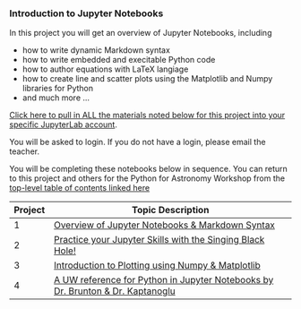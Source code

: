 ### Introduction to Jupyter Notebooks

In this project you will get an overview of Jupyter Notebooks, including 
*  how to write dynamic Markdown syntax
*  how to write embedded and execitable Python code
*  how to author equations with LaTeX langiage
*  how to create line and scatter plots using the Matplotlib and Numpy libraries for Python
*  and much more ...

[Click here to pull in ALL the materials noted below for this project into your specific JupyterLab account](https://bushastrolab.com/hub/user-redirect/git-pull?repo=https%3A%2F%2Fgithub.com%2Fdrunarayan%2FCitizen_Science_projects&branch=gh-pages&urlpath=lab%2Ftree%2FCitizen_Science_Projects%2Fnotebooks%2Fintro_jupyter_python).

You will be asked to login. If you do not have a login, please email the teacher.

You will be completing these notebooks below in sequence. You can return to this project and others for the Python for Astronomy Workshop from the [top-level table of contents linked here](https://drunarayan.github.io/Citizen_Science_projects/notebooks/)

Project | Topic Description
---|---
1|<a href="https://bushastrolab.com/hub/user-redirect/git-pull?repo=https%3A%2F%2Fgithub.com%2Fdrunarayan%2FCitizen_Science_projects&branch=gh-pages&urlpath=lab%2Ftree%2FCitizen_Science_Projects%2Fnotebooks%2Fintro_jupyter_python%2F1_intro_to_jupyter.ipynb?reset" target="_blank">Overview of Jupyter Notebooks & Markdown Syntax</a>
2|<a href="https://bushastrolab.com/hub/user-redirect/git-pull?repo=https%3A%2F%2Fgithub.com%2Fdrunarayan%2FCitizen_Science_projects&branch=gh-pages&urlpath=lab%2Ftree%2FCitizen_Science_Projects%2Fnotebooks%2Fintro_jupyter_python%2F2_singing_black_hole.ipynb?reset" target="_blank">Practice your Jupyter Skills with the Singing Black Hole!</a>
3|<a href="https://bushastrolab.com/hub/user-redirect/git-pull?repo=https%3A%2F%2Fgithub.com%2Fdrunarayan%2FCitizen_Science_projects&branch=gh-pages&urlpath=lab%2Ftree%2FCitizen_Science_Projects%2Fnotebooks%2Fintro_jupyter_python%2F3_intro_to_plotting.ipynb?reset" target="_blank">Introduction to Plotting using Numpy & Matplotlib</a>
4|<a href="https://bushastrolab.com/hub/user-redirect/git-pull?repo=https%3A%2F%2Fgithub.com%2Fdrunarayan%2FCitizen_Science_projects&branch=gh-pages&urlpath=lab%2Ftree%2FCitizen_Science_Projects%2Fnotebooks%2Fintro_jupyter_python%2F4_intro_to_python.ipynb?reset" target="_blank">A UW reference for Python in Jupyter Notebooks by Dr. Brunton & Dr. Kaptanoglu</a>



